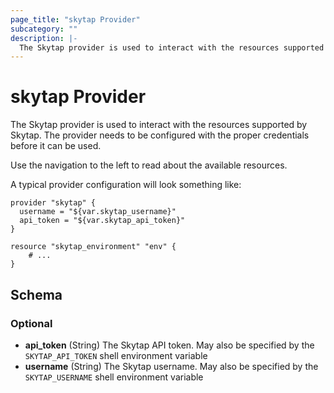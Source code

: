 ```yaml
---
page_title: "skytap Provider"
subcategory: ""
description: |-
  The Skytap provider is used to interact with the resources supported by Skytap.
---
```


# skytap Provider

The Skytap provider is used to interact with the resources supported by Skytap.
The provider needs to be configured with the proper credentials before it can be used.

Use the navigation to the left to read about the available resources.

A typical provider configuration will look something like:

```hcl
provider "skytap" {
  username = "${var.skytap_username}"
  api_token = "${var.skytap_api_token}"
}

resource "skytap_environment" "env" {
	# ...
}
```

<!-- schema generated by tfplugindocs -->
## Schema

### Optional

- **api_token** (String) The Skytap API token. May also be specified by the `SKYTAP_API_TOKEN` shell environment variable
- **username** (String) The Skytap username. May also be specified by the `SKYTAP_USERNAME` shell environment variable
